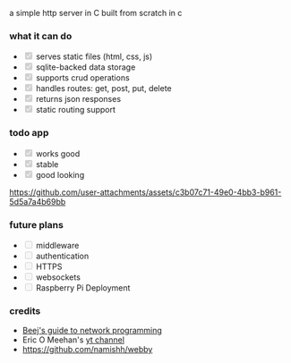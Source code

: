 a simple http server in C
built from scratch in c

### what it can do
* <input checked="" disabled="" type="checkbox"> serves static files (html, css, js)
* <input checked="" disabled="" type="checkbox"> sqlite-backed data storage
* <input checked="" disabled="" type="checkbox"> supports crud operations
* <input checked="" disabled="" type="checkbox"> handles routes: get, post, put, delete
* <input checked="" disabled="" type="checkbox"> returns json responses
* <input checked="" disabled="" type="checkbox"> static routing support

### todo app
* <input checked="" disabled="" type="checkbox"> works good
* <input checked="" disabled="" type="checkbox"> stable
* <input checked="" disabled="" type="checkbox"> good looking

https://github.com/user-attachments/assets/c3b07c71-49e0-4bb3-b961-5d5a7a4b69bb

### future plans
* <input disabled="" type="checkbox"> middleware
* <input disabled="" type="checkbox"> authentication
* <input disabled="" type="checkbox"> HTTPS
* <input disabled="" type="checkbox"> websockets 
* <input disabled="" type="checkbox"> Raspberry Pi Deployment

### credits
- [Beej's guide to network programming](https://beej.us/guide/bgnet/html/) 
- Eric O Meehan's [yt channel](https://www.youtube.com/@eom-dev)
- https://github.com/namishh/webby